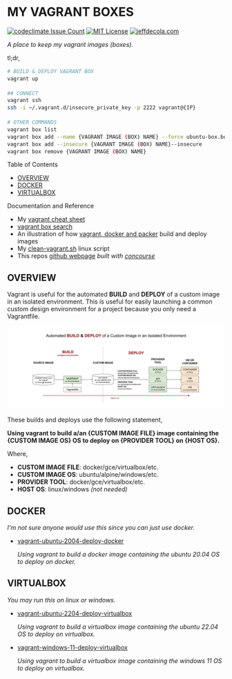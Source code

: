 # MY VAGRANT BOXES

[![codeclimate Issue Count](https://codeclimate.com/github/JeffDeCola/my-vagrant-boxes/badges/issue_count.svg)](https://codeclimate.com/github/JeffDeCola/my-vagrant-boxes/issues)
[![MIT License](http://img.shields.io/:license-mit-blue.svg)](http://jeffdecola.mit-license.org)
[![jeffdecola.com](https://img.shields.io/badge/website-jeffdecola.com-blue)](https://jeffdecola.com)

_A place to keep my vagrant images (boxes)._

tl;dr,

```bash
# BUILD & DEPLOY VAGRANT BOX
vagrant up

## CONNECT
vagrant ssh
ssh -i ~/.vagrant.d/insecure_private_key -p 2222 vagrant@{IP}

# OTHER COMMANDS
vagrant box list
vagrant box add --name {VAGRANT IMAGE (BOX) NAME} --force ubuntu-box.box
vagrant box add --insecure {VAGRANT IMAGE (BOX) NAME}--insecure
vagrant box remove {VAGRANT IMAGE (BOX) NAME}
```

Table of Contents

* [OVERVIEW](https://github.com/JeffDeCola/my-vagrant-boxes#overview)
* [DOCKER](https://github.com/JeffDeCola/my-vagrant-boxes#docker)
* [VIRTUALBOX](https://github.com/JeffDeCola/my-vagrant-boxes#virtualbox)

Documentation and Reference

* My
  [vagrant cheat sheet](https://github.com/JeffDeCola/my-cheat-sheets/tree/master/software/development/development-environments/vagrant-cheat-sheet)
* [vagrant box search](https://app.vagrantup.com/boxes/search)
* An illustration of how
  [vagrant, docker and packer](https://github.com/JeffDeCola/my-cheat-sheets/tree/master/software/operations/orchestration/builds-deployment-containers/packer-cheat-sheet#vagrant-docker-and-packer)
  build and deploy images
* My
  [clean-vagrant.sh](https://github.com/JeffDeCola/my-linux-shell-scripts/tree/master/software/clean-vagrant)
  linux script
* This repos
  [github webpage](https://jeffdecola.github.io/my-vagrant-boxes/)
  _built with
  [concourse](https://github.com/JeffDeCola/my-vagrant-boxes/blob/master/ci-README.md)_

## OVERVIEW

Vagrant is useful for the automated **BUILD** and **DEPLOY** of a custom image
in an isolated environment.  This is useful for easily launching a common
custom design environment for a project because you only need a Vagrantfile.

![IMAGE - vagrant-overview - IMAGE](docs/pics/vagrant-overview.jpg)

These builds and deploys use the following statement,

**Using vagrant to build a/an {CUSTOM IMAGE FILE} image
containing the {CUSTOM IMAGE OS} OS
to deploy on {PROVIDER TOOL} on {HOST OS}.**

Where,

* **CUSTOM IMAGE FILE**: docker/gce/virtualbox/etc.
* **CUSTOM IMAGE OS**: ubuntu/alpine/windows/etc.
* **PROVIDER TOOL**: docker/gce/virtualbox/etc.
* **HOST OS**: linux/windows _(not needed)_

## DOCKER

_I'm not sure anyone would use this since you can just use docker._

* [vagrant-ubuntu-2004-deploy-docker](https://github.com/JeffDeCola/my-vagrant-boxes/tree/master/docker/vagrant-ubuntu-2004-deploy-docker)

  _Using vagrant to build a docker image
  containing the ubuntu 20.04 OS
  to deploy on docker._

## VIRTUALBOX

_You may run this on linux or windows._

* [vagrant-ubuntu-2204-deploy-virtualbox](https://github.com/JeffDeCola/my-vagrant-boxes/tree/master/virtualbox/vagrant-ubuntu-2204-deploy-virtualbox)

  _Using vagrant to build a virtualbox image
  containing the ubuntu 22.04 OS
  to deploy on virtualbox._

* [vagrant-windows-11-deploy-virtualbox](https://github.com/JeffDeCola/my-vagrant-boxes/tree/master/virtualbox/vagrant-windows-11-deploy-virtualbox)

  _Using vagrant to build a virtualbox image
  containing the windows 11 OS
  to deploy on virtualbox._
